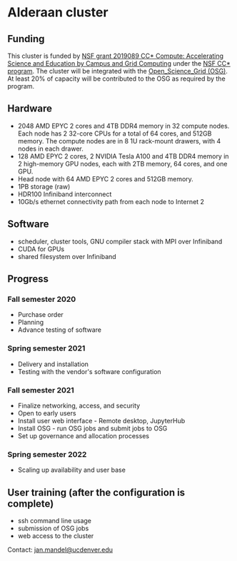 # Alderaan cluster

## Funding
This cluster is funded by [NSF grant 2019089 CC* Compute: Accelerating Science and Education by Campus and Grid Computing](https://www.nsf.gov/awardsearch/showAward?AWD_ID=2019089)  under the [NSF CC* program](https://www.nsf.gov/publications/pub_summ.jsp?ods_key=nsf20507). The cluster will be integrated with the [Open_Science_Grid (OSG)](https://opensciencegrid.org). At least 20% of capacity will be contributed to the OSG as required by the program.

## Hardware
* 2048 AMD EPYC 2 cores and 4TB DDR4 memory in 32 compute nodes. Each node has 2 32-core CPUs for a total of 64 cores, and 512GB memory. The compute nodes are in 8 1U rack-mount drawers, with 4 nodes in each drawer.
* 128 AMD EPYC 2 cores, 2 NVIDIA Tesla A100 and 4TB DDR4 memory in 2 high-memory GPU nodes, each with 2TB memory, 64 cores, and one GPU.
* Head node with 64 AMD EPYC 2 cores and 512GB memory.
* 1PB storage (raw)
* HDR100 Infiniband interconnect
* 10Gb/s ethernet connectivity path from each node to Internet 2

## Software
* scheduler, cluster tools, GNU compiler stack with MPI over Infiniband
* CUDA for GPUs
* shared filesystem over Infiniband

## Progress
### Fall semester 2020
* Purchase order 
* Planning
* Advance testing of software
### Spring semester 2021
* Delivery and installation 
* Testing with the vendor's software configuration
### Fall semester 2021
* Finalize networking, access, and security
* Open to early users
* Install user web interface - Remote desktop, JupyterHub
* Install OSG - run OSG jobs and submit jobs to OSG
* Set up governance and allocation processes
### Spring semester 2022
* Scaling up availability and user base

## User training (after the configuration is complete)
* ssh command line usage
* submission of OSG jobs
* web access to the cluster

Contact: jan.mandel@ucdenver.edu

